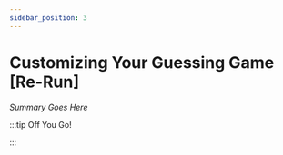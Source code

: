 ```yaml
---
sidebar_position: 3
---
```


# Customizing Your Guessing Game [Re-Run]

_Summary Goes Here_

:::tip Off You Go!

<QuestButton text="Happy Questing" link='' />

:::

